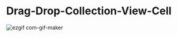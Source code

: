 # Drag-Drop-Collection-View-Cell
![ezgif com-gif-maker](https://user-images.githubusercontent.com/47090972/96349626-11dec500-10b1-11eb-92e5-4580b140ecde.gif)
